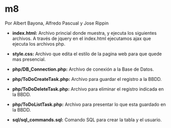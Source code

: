 # m8
Por Albert Bayona, Alfredo Pascual y Jose Rippin

* **index.html:**
 Archivo princial donde muestra, y ejecuta los siguientes archivos.
A través de jquery en el index.html ejecutamos ajax que ejecuta los archivos php.

* **style.css:**
 Archivo que edita el estilo de la pagina web para que quede mas presencial.

* **php/DB_Connection.php:**
 Archivo de conexión a la Base de Datos.

* **php/ToDoCreateTask.php:**
 Archivo para guardar el registro a la BBDD.

* **php/ToDoDeleteTask.php:**
 Archivo para eliminar el registro indicada en la BBDD.

* **php/ToDoListTask.php:**
 Archivo para presentar lo que esta guardado en la BBDD.

* **sql/sql_commands.sql:**
 Comando SQL para crear la tabla y el usuario.
